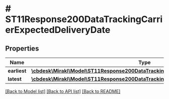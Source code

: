 # # ST11Response200DataTrackingCarrierExpectedDeliveryDate

## Properties

Name | Type | Description | Notes
------------ | ------------- | ------------- | -------------
**earliest** | [**\cbdesk\Mirakl\Model\ST11Response200DataTrackingCarrierExpectedDeliveryDateEarliest**](ST11Response200DataTrackingCarrierExpectedDeliveryDateEarliest.md) |  | [optional]
**latest** | [**\cbdesk\Mirakl\Model\ST11Response200DataTrackingCarrierExpectedDeliveryDateLatest**](ST11Response200DataTrackingCarrierExpectedDeliveryDateLatest.md) |  | [optional]

[[Back to Model list]](../../README.md#models) [[Back to API list]](../../README.md#endpoints) [[Back to README]](../../README.md)
